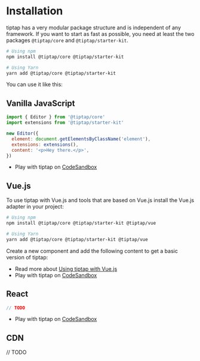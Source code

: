 # Installation

tiptap has a very modular package structure and is independent of any framework. If you want to start as fast as possible, you need at least the two packages `@tiptap/core` and `@tiptap/starter-kit`.

```bash
# Using npm
npm install @tiptap/core @tiptap/starter-kit

# Using Yarn
yarn add @tiptap/core @tiptap/starter-kit
```

You can use it like this:

## Vanilla JavaScript

```js
import { Editor } from '@tiptap/core'
import extensions from '@tiptap/starter-kit'

new Editor({
  element: document.getElementsByClassName('element'),
  extensions: extensions(),
  content: '<p>Hey there.</p>',
})
```

* Play with tiptap on [CodeSandbox](https://codesandbox.io/s/vue-issue-template-h0g28)

## Vue.js

To use tiptap with Vue.js and tools that are based on Vue.js install the Vue.js adapter in your project:

```bash
# Using npm
npm install @tiptap/core @tiptap/starter-kit @tiptap/vue

# Using Yarn
yarn add @tiptap/core @tiptap/starter-kit @tiptap/vue
```

Create a new component and add the following content to get a basic version of tiptap:

<demo name="VueSetup" />

* Read more about [Using tiptap with Vue.js](/basic-vue-example/)
* Play with tiptap on [CodeSandbox](https://codesandbox.io/s/vue-issue-template-h0g28)

## React

```js
// TODO
```

* Play with tiptap on [CodeSandbox](https://codesandbox.io/s/vue-issue-template-h0g28)

## CDN

// TODO